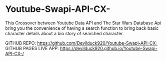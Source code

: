 # Youtube-Swapi-API-CX-
This Crossover between Youtube Data API and The Star Wars Database Api bring you the convenience of having a search function to bring back basic character details about a bio story of searched character. 

GITHUB REPO:           https://github.com/Devilduck920/Youtube-Swapi-API-CX-
GITHUB PAGES LIVE APP: https://devilduck920.github.io/Youtube-Swapi-API-CX-/
